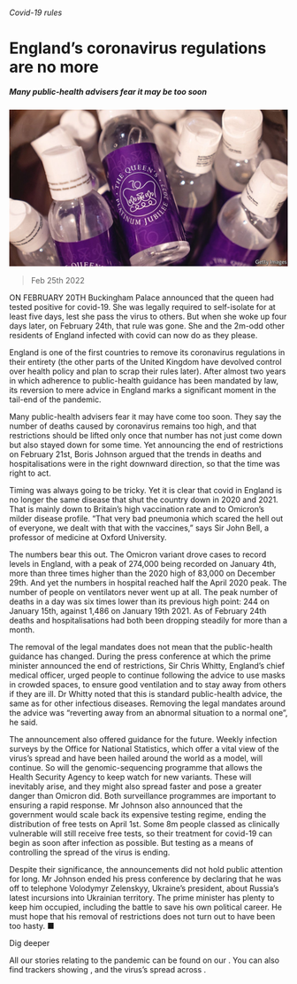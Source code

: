 ###### Covid-19 rules

# England’s coronavirus regulations are no more 

##### Many public-health advisers fear it may be too soon 

![image](images/20220226_BRP003_0.jpg) 

> Feb 25th 2022 

ON FEBRUARY 20TH Buckingham Palace announced that the queen had tested positive for covid-19. She was legally required to self-isolate for at least five days, lest she pass the virus to others. But when she woke up four days later, on February 24th, that rule was gone. She and the 2m-odd other residents of England infected with covid can now do as they please.

England is one of the first countries to remove its coronavirus regulations in their entirety (the other parts of the United Kingdom have devolved control over health policy and plan to scrap their rules later). After almost two years in which adherence to public-health guidance has been mandated by law, its reversion to mere advice in England marks a significant moment in the tail-end of the pandemic.


Many public-health advisers fear it may have come too soon. They say the number of deaths caused by coronavirus remains too high, and that restrictions should be lifted only once that number has not just come down but also stayed down for some time. Yet announcing the end of restrictions on February 21st, Boris Johnson argued that the trends in deaths and hospitalisations were in the right downward direction, so that the time was right to act.

Timing was always going to be tricky. Yet it is clear that covid in England is no longer the same disease that shut the country down in 2020 and 2021. That is mainly down to Britain’s high vaccination rate and to Omicron’s milder disease profile. “That very bad pneumonia which scared the hell out of everyone, we dealt with that with the vaccines,” says Sir John Bell, a professor of medicine at Oxford University.

The numbers bear this out. The Omicron variant drove cases to record levels in England, with a peak of 274,000 being recorded on January 4th, more than three times higher than the 2020 high of 83,000 on December 29th. And yet the numbers in hospital reached half the April 2020 peak. The number of people on ventilators never went up at all. The peak number of deaths in a day was six times lower than its previous high point: 244 on January 15th, against 1,486 on January 19th 2021. As of February 24th deaths and hospitalisations had both been dropping steadily for more than a month.

The removal of the legal mandates does not mean that the public-health guidance has changed. During the press conference at which the prime minister announced the end of restrictions, Sir Chris Whitty, England’s chief medical officer, urged people to continue following the advice to use masks in crowded spaces, to ensure good ventilation and to stay away from others if they are ill. Dr Whitty noted that this is standard public-health advice, the same as for other infectious diseases. Removing the legal mandates around the advice was “reverting away from an abnormal situation to a normal one”, he said.

The announcement also offered guidance for the future. Weekly infection surveys by the Office for National Statistics, which offer a vital view of the virus’s spread and have been hailed around the world as a model, will continue. So will the genomic-sequencing programme that allows the Health Security Agency to keep watch for new variants. These will inevitably arise, and they might also spread faster and pose a greater danger than Omicron did. Both surveillance programmes are important to ensuring a rapid response. Mr Johnson also announced that the government would scale back its expensive testing regime, ending the distribution of free tests on April 1st. Some 8m people classed as clinically vulnerable will still receive free tests, so their treatment for covid-19 can begin as soon after infection as possible. But testing as a means of controlling the spread of the virus is ending.

Despite their significance, the announcements did not hold public attention for long. Mr Johnson ended his press conference by declaring that he was off to telephone Volodymyr Zelenskyy, Ukraine’s president, about Russia’s latest incursions into Ukrainian territory. The prime minister has plenty to keep him occupied, including the battle to save his own political career. He must hope that his removal of restrictions does not turn out to have been too hasty. ■

Dig deeper

All our stories relating to the pandemic can be found on our . You can also find trackers showing ,  and the virus’s spread across .

